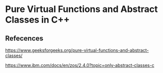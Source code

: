 # Pure Virtual Functions and Abstract Classes in C++

## Refecences

https://www.geeksforgeeks.org/pure-virtual-functions-and-abstract-classes/

https://www.ibm.com/docs/en/zos/2.4.0?topic=only-abstract-classes-c
